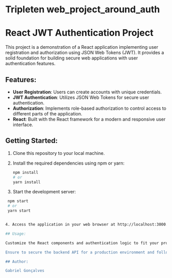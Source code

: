 # Tripleten web_project_around_auth

# React JWT Authentication Project

This project is a demonstration of a React application implementing user registration and authorization using JSON Web Tokens (JWT). It provides a solid foundation for building secure web applications with user authentication features.

## Features:

- **User Registration**: Users can create accounts with unique credentials.
- **JWT Authentication**: Utilizes JSON Web Tokens for secure user authentication.
- **Authorization**: Implements role-based authorization to control access to different parts of the application.
- **React**: Built with the React framework for a modern and responsive user interface.

## Getting Started:

1. Clone this repository to your local machine.

2. Install the required dependencies using npm or yarn:

   ```bash
   npm install
   # or
   yarn install

3. Start the development server:

  ```bash
   npm start
   # or
   yarn start


4. Access the application in your web browser at http://localhost:3000.

## Usage:

Customize the React components and authentication logic to fit your project's requirements.

Ensure to secure the backend API for a production environment and follow best practices for JWT security.

## Author:

Gabriel Gonçalves